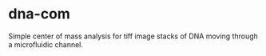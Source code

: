 # dna-com
Simple center of mass analysis for tiff image stacks of DNA moving through a microfluidic channel.
